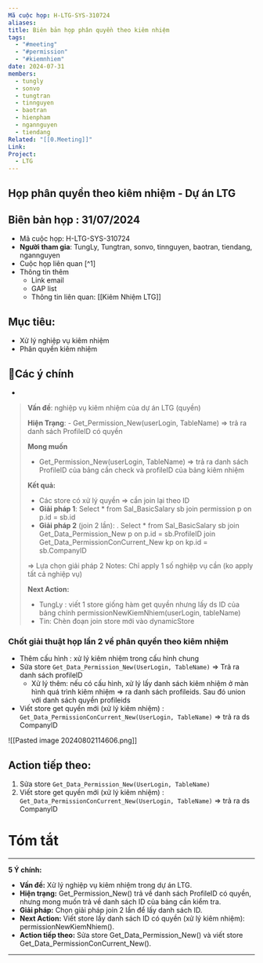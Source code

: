 ```yaml
---
Mã cuộc họp: H-LTG-SYS-310724
aliases: 
title: Biên bản họp phân quyền theo kiêm nhiệm
tags:
  - "#meeting"
  - "#permission"
  - "#kiemnhiem"
date: 2024-07-31
members:
  - tungly
  - sonvo
  - tungtran
  - tinnguyen
  - baotran
  - hienpham
  - ngannguyen
  - tiendang
Related: "[[0.Meeting]]"
Link: 
Project:
  - LTG
---
```

## Họp phân quyền theo kiêm nhiệm - Dự án LTG
## Biên bản họp : 31/07/2024
- Mã cuộc họp: H-LTG-SYS-310724
- **Người tham gia**: TungLy, Tungtran, sonvo, tinnguyen, baotran, tiendang, ngannguyen
- Cuộc họp liên quan [^1]
- Thông tin thêm
	- Link email 
	- GAP list 
	- Thông tin liên quan: [[Kiêm Nhiệm LTG]]
## Mục tiêu:
- Xử lý nghiệp vụ kiêm nhiệm
- Phân quyền kiêm nhiệm

## 📝Các ý chính  
-  
> **Vấn đề**:  nghiệp vụ kiêm nhiệm của dự án LTG (quyền)
> 
> **Hiện Trạng**: - Get_Permission_New(userLogin, TableName) => trả ra danh sách ProfileID có quyền 
> 
> **Mong muốn** 
> - Get_Permission_New(userLogin, TableName) => trả ra danh sách ProfileID của bảng cần check và profileID của bảng kiêm nhiệm
> 
> **Kết quả:**
> - Các store có xử lý quyền => cần join lại theo ID  
> - **Giải pháp 1**: Select * from Sal_BasicSalary sb join permission p on p.id = sb.id
> - **Giải pháp 2** (join 2 lần): .
> 		Select * from Sal_BasicSalary sb 
> 					join Get_Data_Permission_New p on p.id = sb.ProfileID
> 					join Get_Data_PermissionConCurrent_New kp on kp.id = sb.CompanyID
> 	
> => Lựa chọn giải pháp 2
> Notes: Chỉ apply 1 số nghiệp vụ cần (ko apply tất cả nghiệp vụ)
> 
> **Next Action:**
> - TungLy : viết 1 store giống hàm get quyền nhưng lấy ds ID của bảng chính permissionNewKiemNhiem(userLogin, tableName)
> - Tin: Chèn đoạn join store mới vào dynamicStore   


### Chốt giải thuật họp lần 2 về phân quyền theo kiêm nhiệm
- Thêm cấu hình : xử lý kiêm nhiệm trong cấu hình chung
- Sửa store `Get_Data_Permission_New(UserLogin, TableName)` => Trả ra danh sách profileID
	- Xử lý thêm: nếu có cấu hình, xử lý lấy danh sách kiêm nhiệm ở màn hình quá trình kiêm nhiệm => ra danh sách profileids. Sau đó union với danh sách quyền profileids
- Viết store get quyền mới (xử lý kiêm nhiệm) : `Get_Data_PermissionConCurrent_New(UserLogin, TableName)` => trả ra ds CompanyID

![[Pasted image 20240802114606.png]]


## Action tiếp theo:
 1.  Sửa store `Get_Data_Permission_New(UserLogin, TableName)`
 2. Viết store get quyền mới (xử lý kiêm nhiệm) : `Get_Data_PermissionConCurrent_New(UserLogin, TableName)` => trả ra ds CompanyID

# Tóm tắt



--- 
**5 Ý chính:**

- **Vấn đề:** Xử lý nghiệp vụ kiêm nhiệm trong dự án LTG.
- **Hiện trạng:** Get_Permission_New() trả về danh sách ProfileID có quyền, nhưng mong muốn trả về danh sách ID của bảng cần kiểm tra.
- **Giải pháp:** Chọn giải pháp join 2 lần để lấy danh sách ID.
- **Next Action:** Viết store lấy danh sách ID có quyền (xử lý kiêm nhiệm): permissionNewKiemNhiem().
- **Action tiếp theo:** Sửa store Get_Data_Permission_New() và viết store Get_Data_PermissionConCurrent_New().

 --- 


